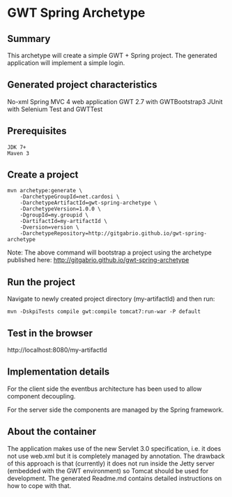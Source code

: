 GWT Spring Archetype
====================

Summary
-------
This archetype will create a simple GWT + Spring project. The generated application will implement a simple login.

Generated project characteristics
---------------------------------

No-xml Spring MVC 4 web application
GWT 2.7 with GWTBootstrap3
JUnit with Selenium Test and GWTTest

Prerequisites
-------------
    JDK 7+
    Maven 3

Create a project
----------------
    mvn archetype:generate \
        -DarchetypeGroupId=net.cardosi \
        -DarchetypeArtifactId=gwt-spring-archetype \
        -DarchetypeVersion=1.0.0 \
        -DgroupId=my.groupid \
        -DartifactId=my-artifactId \
        -Dversion=version \
        -DarchetypeRepository=http://gitgabrio.github.io/gwt-spring-archetype

Note: The above command will bootstrap a project using the archetype published here: http://gitgabrio.github.io/gwt-spring-archetype

Run the project
---------------

Navigate to newly created project directory (my-artifactId) and then run:

    mvn -DskpiTests compile gwt:compile tomcat7:run-war -P default
    
Test in the browser
-------------------

http://localhost:8080/my-artifactId

Implementation details
----------------------
For the client side the eventbus architecture has been used to allow component decoupling.
 
For the server side the components are managed by the Spring framework.

About the container
-------------------
The application makes use of the new Servlet 3.0 specification, i.e. it does not use web.xml but it is completely managed by annotation. 
The drawback of this approach is that (currently) it does not run inside the Jetty server (embedded with the GWT environment) so Tomcat should be used for development. 
The generated Readme.md contains detailed instructions on how to cope with that.



